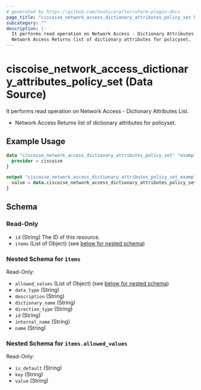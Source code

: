 ```yaml
---
# generated by https://github.com/hashicorp/terraform-plugin-docs
page_title: "ciscoise_network_access_dictionary_attributes_policy_set Data Source - terraform-provider-ciscoise"
subcategory: ""
description: |-
  It performs read operation on Network Access - Dictionary Attributes List.
  Network Access Returns list of dictionary attributes for policyset.
---
```


# ciscoise_network_access_dictionary_attributes_policy_set (Data Source)

It performs read operation on Network Access - Dictionary Attributes List.

- Network Access Returns list of dictionary attributes for policyset.

## Example Usage

```terraform
data "ciscoise_network_access_dictionary_attributes_policy_set" "example" {
  provider = ciscoise
}

output "ciscoise_network_access_dictionary_attributes_policy_set_example" {
  value = data.ciscoise_network_access_dictionary_attributes_policy_set.example.items
}
```

<!-- schema generated by tfplugindocs -->
## Schema

### Read-Only

- `id` (String) The ID of this resource.
- `items` (List of Object) (see [below for nested schema](#nestedatt--items))

<a id="nestedatt--items"></a>
### Nested Schema for `items`

Read-Only:

- `allowed_values` (List of Object) (see [below for nested schema](#nestedobjatt--items--allowed_values))
- `data_type` (String)
- `description` (String)
- `dictionary_name` (String)
- `direction_type` (String)
- `id` (String)
- `internal_name` (String)
- `name` (String)

<a id="nestedobjatt--items--allowed_values"></a>
### Nested Schema for `items.allowed_values`

Read-Only:

- `is_default` (String)
- `key` (String)
- `value` (String)


